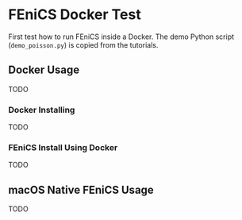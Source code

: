 # FEniCS Docker Test

First test how to run FEniCS inside a Docker. The demo Python script (`demo_poisson.py`) is copied from the tutorials.

## Docker Usage

TODO

### Docker Installing

TODO

### FEniCS Install Using Docker

TODO

## macOS Native FEniCS Usage

TODO